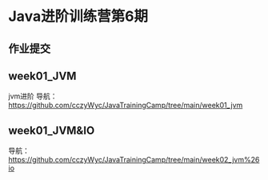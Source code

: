 # Java进阶训练营第6期

## 作业提交

## week01_JVM
jvm进阶
导航：https://github.com/cczyWyc/JavaTrainingCamp/tree/main/week01_jvm

## week01_JVM&IO
导航：https://github.com/cczyWyc/JavaTrainingCamp/tree/main/week02_jvm%26io
